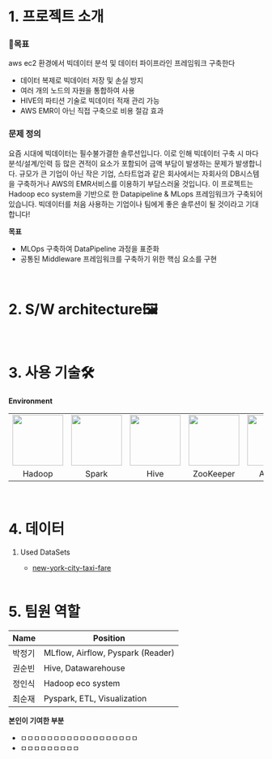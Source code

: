 # 1. 프로젝트 소개

### 🎯목표
  
aws ec2 환경에서 빅데이터 분석 및 데이터 파이프라인 프레임워크 구축한다

-  데이터 복제로 빅데이터 저장 및 손실 방지 
-  여러 개의 노드의 자원을 통합하여 사용
-  HIVE의 파티션 기술로 빅데이터 적재 관리 가능
-  AWS EMR이 아닌 직접 구축으로 비용 절감 효과
 
### 문제 정의

요즘 시대에 빅데이터는 필수불가결한 솔루션입니다.
이로 인해 빅데이터 구축 시 마다 분석/설계/인력 등 많은 견적이 요소가 포함되어 금액 부담이 발생하는 문제가 발생합니다. 규모가 큰 기업이 아닌 작은 기업, 스타트업과 같은 회사에서는 자회사의 DB시스템을 구축하거나 AWS의 EMR서비스를 이용하기 부담스러울 것입니다.
이 프로젝트는 Hadoop eco system을 기반으로 한 Datapipeline & MLops 프레임워크가 구축되어 있습니다. 빅데이터를 처음 사용하는 기업이나 팀에게 좋은 솔루션이 될 것이라고 기대합니다! 

**목표**

- MLOps 구축하여 DataPipeline 과정을 표준화
- 공통된 Middleware 프레임워크를 구축하기 위한 핵심 요소를 구현

<br>

# 2. S/W architecture🖼



<br>

# 3. 사용 기술🛠

**Environment**
   <table>
     <tr>
       <td><img src="https://user-images.githubusercontent.com/76522430/198021898-f24ba09d-ce68-4e24-90e3-270474005a16.png" width="100" height="100"></td>
       <td><img src="https://user-images.githubusercontent.com/76522430/198022023-a9a60c8e-99c3-4617-8f31-d43f36c7c6c9.png" width="100" height="100"></td>
       <td><img src="https://user-images.githubusercontent.com/76522430/198022648-a500b32d-1cb3-4d05-a6e5-f237bb688706.png" width="100" height="100"></td>
       <td><img src="https://user-images.githubusercontent.com/76522430/198023323-77c9e225-df0c-4d70-8ed2-c469971c7885.png" width="100" height="100"></td>
       <td><img src="https://user-images.githubusercontent.com/76522430/198021555-0a36d140-73da-48ea-aa96-171633a9fe4a.png" width="100" height="100"></td>
       <td><img src="https://user-images.githubusercontent.com/76522430/198021660-c3e1dd6f-8458-41f3-8dc1-e339a1bbeb55.png" width="100" height="100"></td>
       <td><img src="https://user-images.githubusercontent.com/76522430/198021734-df31223a-0b68-461d-98d4-045ae4c03f6b.png" width="100" height="100"></td>
     </tr>
     <tr>
       <td align=center>Hadoop</td>
       <td align=center>Spark</td>
       <td align=center>Hive</td>
        <td align=center>ZooKeeper</td>
       <td align=center>Airflow</td>
       <td align=center>AWS S3</td>
       <td align=center>MLflow</td>
     </tr>
   </table>

<br>

# 4. 데이터
  
1. Used DataSets
   - [new-york-city-taxi-fare](https://www.kaggle.com/competitions/new-york-city-taxi-fare-prediction/data)<br>

   <br>

# 5. 팀원 역할

| Name   | Position   |
| ------ | ---------- |
| 박정기 | MLflow, Airflow, Pyspark (Reader) |
| 권순빈 | Hive, Datawarehouse         | 
| 정인식 | Hadoop eco system | 
| 최순재 | Pyspark, ETL, Visualization  |



**본인이 기여한 부분**
- ㅁㅁㅁㅁㅁㅁㅁㅁㅁㅁㅁㅁㅁㅁㅁㅁㅁㅁ
- ㅁㅁㅁㅁㅁㅁㅁㅁㅁ

<br>

<br> <br>
